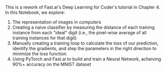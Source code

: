 This is a rework of Fast.ai's Deep Learning for Coder's tutorial in Chapter 4. In this Notebook, we explore:
1. The representation of images in computers
2. Creating a naive classifier by measuring the distance of each training instance from each "ideal" digit (i.e., the pixel-wise average of all training instances for that digit)
3. Manually creating a training loop to calculate the loss of our prediction, identify the gradients, and step the parameters in the right direction to minimize the loss function.
4. Using PyTorch and Fast.ai to build and train a Neural Network, acheiving 90%+ accuracy on the MNIST dataset
